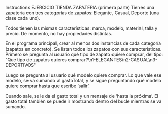 Instructions
EJERCICIO TIENDA ZAPATERIA (primera parte)
Tienes una zapatería con tres categorías de zapatos: Elegante, Casual, Deporte (una clase cada uno).

Todos tienen las mismas características: marca, modelo, material, talla y precio. De momento, no hay propiedades
distintas.

En el programa principal, crear al menos dos instancias de cada categoría (zapatos en concreto).
Se listan todos los zapatos con sus características.
Primero se pregunta al usuario qué tipo de zapato quiere comprar, del tipo:
"Que tipo de zapatos quieres comprar?\n1-ELEGANTES\n2-CASUAL\n3-DEPORTIVOS"

Luego se pregunta al usuario qué modelo quiere comprar. Lo que vale ese modelo, se va sumando al
gastoTotal, y se sigue preguntando qué modelo quiere comprar hasta que escribe ‘salir’.

Cuando sale, se le da el gasto total y un mensaje de ‘hasta la próxima’. El gasto total también se
puede ir mostrando dentro del bucle mientras se va sumando.
